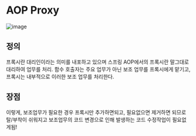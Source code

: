 # AOP Proxy

![image](https://trello-attachments.s3.amazonaws.com/5af268949010e31ac06a7770/5b012653ae5cf77cd8a1b6ac/5f936ac130047cb1f5396d8b186a05e8/267BA1385510355B2E2375.png)

## 정의
프록시란 대리인이라는 의미를 내포하고 있으며 스프링 AOP에서의 프록시란 말그대로 대리하여 업무를 처리. 함수 호출자는 주요 업무가 아닌 보조 업무를 프록시에게 맡기고, 프록시는 내부적으로 이러한 보조 업무를 처리한다.

## 장점
이렇게, 보조업무가 필요한 경우 프록시만 추가하면되고, 필요없으면 제거하면 되므로 탈/부착이 쉬워지고 보조업무의 코드 변경으로 인해 발생하는 코드 수정작업이 필요없게됨!
